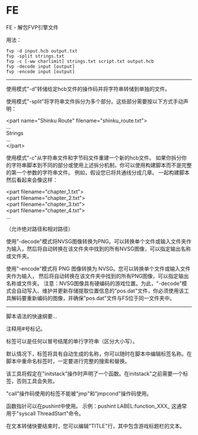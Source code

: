 # FE
FE - 解包FVP引擎文件


用法：

	fvp -d input.hcb output.txt
	fvp -split strings.txt
	fvp -c [-ww charlimit] strings.txt script.txt output.hcb
	fvp -decode input [output]
	fvp -encode input [output]

-------------

使用模式"-d"转储给定hcb文件的操作码并将字符串转储到单独的文件。

使用模式"-split"将字符串文件拆分为多个部分。这些部分需要按以下方式手动声明：

\<part name="Shinku Route" filename="shinku_route.txt"\> <br>
... <br>
Strings <br>
... <br>
\</part\>

使用模式"-c"从字符串文件和字节码文件重建一个新的hcb文件。 如果你拆分你的字符串脚本到不同的部分或使用上述拆分机制，你可以使用构建脚本而不是完整的第一个参数的字符串文件。 例如，假设您已将共通线分成几章。 一起构建脚本然后看起来会像这样：

\<part filename="chapter_1.txt"\> <br>
\<part filename="chapter_2.txt"\> <br>
\<part filename="chapter_3.txt"\> <br>
\<part filename="chapter_4.txt"\> <br>
...

（允许绝对路径和相对路径）


使用"-decode"模式将NVSG图像转换为PNG。可以转换单个文件或输入文件夹作为输入，然后将自动转换在该文件夹中找到的所有NVSG图像，可以指定输出名称或文件夹。

使用"-encode"模式将 PNG 图像转换为 NVSG。您可以转换单个文件或输入文件夹作为输入， 然后将自动转换在该文件夹中找到的所有PNG图像，可以指定输出名称或文件夹。
注意：NVSG图像具有硬编码的游戏位置。为此，"-decode"模式会自动写入、维护并更新存储提取位置信息的"pos.dat"文件，你必须使用该工具解码要重新编码的图像，并确保"pos.dat"文件与FS位于同一文件夹中。 

-------------

脚本语法的快速纲要...

注释用#号标记。

标签可以是任何以冒号结尾的单行字符串（区分大小写）。

默认情况下，标签将具有自动生成的名称，你可以随时在脚本中编辑标签名称。在脚本中重命名标签时，一定要进行完整的搜索和替换。

该工具将假定在"initstack"操作时声明了一个函数。在initstack"之前需要一个标签，否则工具会失败。

"call"操作码使用的标签不能被"jmp"和"jmpcond"操作码使用。

函数指针可以在pushint中使用。 示例：pushint LABEL:function_XXX_
这通常用于"syscall ThreadStart"命令。

在文本转储快要结束时，您可以编辑"TITLE"行，其中包含游戏标题栏的文本。
